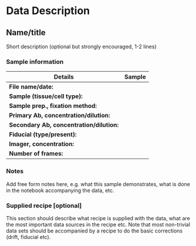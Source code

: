 # Data Description

## Name/title

Short description (optional but strongly encouraged, 1-2 lines)

### Sample information

| Details                                   | Sample                    |
| ------------------------------------------|:-------------------------:|
| **File name/date:**                       |                           |
| **Sample (tissue/cell type):**            |                           |
| **Sample prep., fixation method:**        |                           |
| **Primary Ab, concentration/dilution:**   |                           |
| **Secondary Ab, concentration/dilution:** |                           |
| **Fiducial (type/present):**              |                           |
| **Imager, concentration:**                |                           |
| **Number of frames:**                     |                           |


### Notes

Add free form notes here, e.g. what this sample demonstrates, what is done in the notebook accompanying the data, etc.

### Supplied recipe [optional]

This section should describe what recipe is supplied with the data, what are the most important data sources in the recipe etc. Note that most non-trivial data sets should be accompanied by a recipe to do the basic corrections (drift, fiducial etc).
